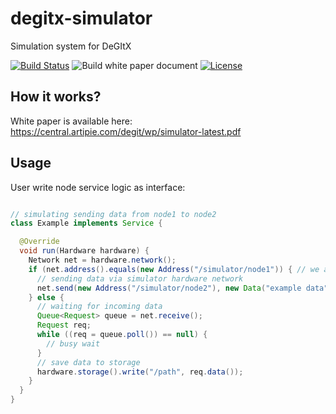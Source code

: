 # degitx-simulator
Simulation system for DeGItX

[![Build Status](https://github.com/cqfn/degitx-simulator/workflows/Build%20degitx-simulator/badge.svg)](https://github.com/cqfn/degitx-simulator)
![Build white paper document](https://github.com/cqfn/degitx-simulator/workflows/Build%20white%20paper%20document/badge.svg)
[![License](https://img.shields.io/badge/license-MIT-green.svg)](https://github.com/cqfn/degitx-simulator/blob/master/README.md)

## How it works?

White paper is available here: https://central.artipie.com/degit/wp/simulator-latest.pdf

## Usage

User write node service logic as interface:
```java

// simulating sending data from node1 to node2
class Example implements Service {

  @Override
  void run(Hardware hardware) {  
    Network net = hardware.network();
    if (net.address().equals(new Address("/simulator/node1")) { // we are on `node1`
      // sending data via simulator hardware network
      net.send(new Address("/simulator/node2"), new Data("example data".getBytes()));
    } else {
      // waiting for incoming data
      Queue<Request> queue = net.receive();
      Request req;
      while ((req = queue.poll()) == null) {
        // busy wait
      }
      // save data to storage
      hardware.storage().write("/path", req.data());
    }
  }
}
```
